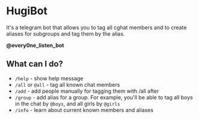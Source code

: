 # HugiBot

It's a telegram bot that allows you to tag all cghat members and to create aliases for subgroups and tag them by the alias.

**@every0ne_listen_bot**

## What can I do?
* `/help` - show help message
* `/all` or `@all` - tag all known chat members
* `/add` - add people manually for tagging them with /all after
* `/group` - add alias for a group. For example, you'll be able to tag all boys in the chat by `@boys`, and all girls by `@girls`
* `/info` - learn about current known members and aliases
